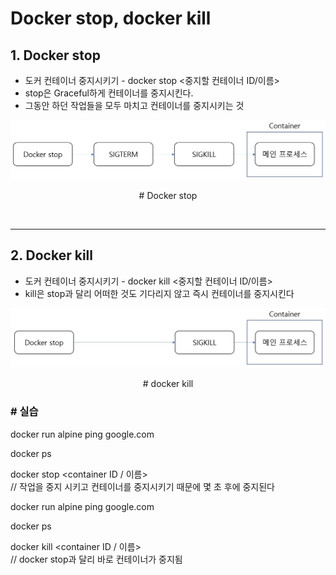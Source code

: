 # **Docker stop, docker kill**

## **1. Docker stop**
* 도커 컨테이너 중지시키기 - docker stop <중지할 컨테이너 ID/이름>
* stop은 Graceful하게 컨테이너를 중지시킨다.
* 그동안 하던 작업들을 모두 마치고 컨테이너를 중지시키는 것

<p align = "center">
    <img src="Pictures\docker stop_process.jpg">
    </p>
    <p align = "center"> # Docker stop</p>

<br>

***

## **2. Docker kill**
* 도커 컨테이너 중지시키기 - docker kill <중지할 컨테이너 ID/이름>
* kill은 stop과 달리 어떠한 것도 기다리지 않고 즉시 컨테이너를 중지시킨다

<p align = "center">
    <img src="Pictures\docker kill_process.jpg">
    </p>
    <p align = "center"> # docker kill</p>

### **# 실습**

docker run alpine ping google.com

docker ps

docker stop <container ID / 이름><br>
// 작업을 중지 시키고 컨테이너를 중지시키기 때문에 몇 초 후에 중지된다

docker run alpine ping google.com

docker ps

docker kill <container ID / 이름><br>
// docker stop과 달리 바로 컨테이너가 중지됨

